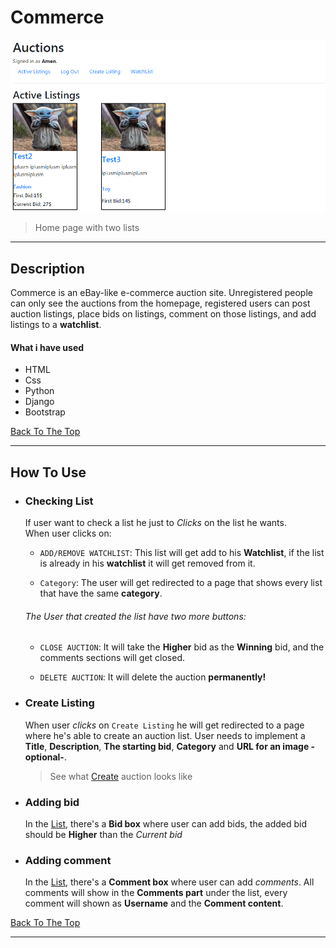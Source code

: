 # Commerce

![Project Image](Images/Homepage.png)

> Home page with two lists

---

## Description

  Commerce is an eBay-like e-commerce auction site. Unregistered people can only see the auctions from the homepage, registered users can post auction listings, place bids on listings, comment on those listings, and add listings to a **watchlist**.

#### What i have used

- HTML
- Css
- Python
- Django
- Bootstrap

[Back To The Top](#commerce)

---

## How To Use

- ### Checking List
  If user want to check a list he just to *Clicks* on the list he wants. \
  When user clicks on:

    - `ADD/REMOVE WATCHLIST`: This list will get add to his **Watchlist**, if the list is already in his **watchlist** it will get removed from it.

    - `Category`: The user will get redirected to a page that shows every list that have the same **category**.

  ###### The User that created the list have two more buttons:

    - `CLOSE AUCTION`: It will take the **Higher** bid as the **Winning** bid, and the comments sections will get closed.

    - `DELETE AUCTION`: It will delete the auction **permanently!**

- ### Create Listing
  When user *clicks* on `Create Listing` he will get redirected to a page where he's able to create an auction list. User needs to implement a **Title**, **Description**, **The starting bid**, **Category** and **URL for an image -optional-**.
  > See what [Create](https://github.com/amen6/Commerce/blob/main/Images/Create.png) auction looks like

- ### Adding bid  
  In the [List](#checking-list), there's a **Bid box** where user can add bids, the added bid should be **Higher** than the *Current bid*

- ### Adding comment

  In the [List](#checking-list), there's a **Comment box** where user can add *comments*. All comments will show in the **Comments part** under the list, every comment will shown as **Username** and the **Comment content**.

[Back To The Top](#commerce)

---
